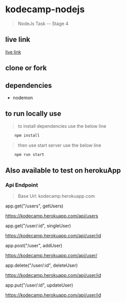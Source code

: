 # kodecamp-nodejs
> NodeJs Task -- Stage 4
## live link
[live link](https://kodecamp.herokuapp.com/api)

## clone or fork

## dependencies
- nodemon

## to run locally use
> to install dependencies use the below line

```bash
    npm install
```
> then use start server use the below line

```bash
    npm run start
```

## Also available to test on herokuApp

### Api Endpoint
> Base Url: kodecamp.herokuapp.com

app.get("/users", getUsers)

https://kodecamp.herokuapp.com/api/users

app.get("/user/:id", singleUser)

https://kodecamp.herokuapp.com/api/user/id

app.post("/user", addUser)

https://kodecamp.herokuapp.com/api/user/

app.delete("/user/:id", deleteUser)

https://kodecamp.herokuapp.com/api/user/id

app.put("/user/:id", updateUser)

https://kodecamp.herokuapp.com/api/user/id


